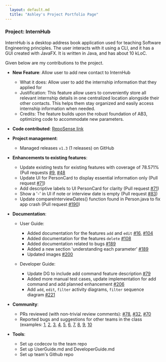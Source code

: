 ```yaml
---
  layout: default.md
  title: "Ashley's Project Portfolio Page"
---
```


### Project: InternHub

InternHub is a desktop address book application used for teaching Software Engineering principles. The user interacts with it using a CLI, and it has a GUI created with JavaFX. It is written in Java, and has about 10 kLoC.

Given below are my contributions to the project.

* **New Feature**: Allow user to add new contact to InternHub
  * What it does: Allow user to add the internship information that they applied for
  * Justification: This feature allow users to conveniently store all relevant internship details in one centralized location alongside their other contacts. This helps them stay organized and easily access internship information when needed.
  * Credits: The feature builds upon the robust foundation of AB3, optimizing code to accommodate new parameters.

* **Code contributed**: [RepoSense link](https://nus-cs2103-ay2324s2.github.io/tp-dashboard/?search=ashleygoh1&sort=groupTitle&sortWithin=title&timeframe=commit&mergegroup=&groupSelect=groupByRepos&breakdown=true&checkedFileTypes=docs~functional-code~test-code~other&since=2024-02-23&tabOpen=false)

* **Project management**:
  * Managed releases `v1.3` (1 releases) on GitHub

* **Enhancements to existing features**:
  * Update existing tests for existing features with coverage of 78.571% (Pull requests [\#9](https://github.com/AY2324S2-CS2103T-F14-1/tp/pull/9), [\#48](https://github.com/AY2324S2-CS2103T-F14-1/tp/pull/48)
  * Update UI for PersonCard to display essential information only (Pull request [\#71](https://github.com/AY2324S2-CS2103T-F14-1/tp/pull/71))
  * Add descriptive labels to UI PersonCard for clarity (Pull request [\#71](https://github.com/AY2324S2-CS2103T-F14-1/tp/pull/71))
  * Show a '-' in UI if note or interview date is empty (Pull request [\#83](https://github.com/AY2324S2-CS2103T-F14-1/tp/pull/83))
  * Update compareInterviewDates() function found in Person.java to fix app crash (Pull request [\#190](https://github.com/AY2324S2-CS2103T-F14-1/tp/pull/190))

* **Documentation**:
  * User Guide:
    * Added documentation for the features `add` and `edit` [\#16](https://github.com/AY2324S2-CS2103T-F14-1/tp/pull/16), [\#104](https://github.com/AY2324S2-CS2103T-F14-1/tp/pull/104)
    * Added documentation for the features `delete` [\#108](https://github.com/AY2324S2-CS2103T-F14-1/tp/pull/108)
    * Added documentation related to bugs [\#189](https://github.com/AY2324S2-CS2103T-F14-1/tp/pull/189)
    * Added a new section 'understanding each parameter' [\#189](https://github.com/AY2324S2-CS2103T-F14-1/tp/pull/189)
    * Updated images [\#200](https://github.com/AY2324S2-CS2103T-F14-1/tp/pull/200)

  * Developer Guide:
    * Update DG to include add command feature description [\#79](https://github.com/AY2324S2-CS2103T-F14-1/tp/pull/79)
    * Added more manual test cases, update implementation for add command and add planned enhancement [\#206](https://github.com/AY2324S2-CS2103T-F14-1/tp/pull/206)
    * Add `add`, `edit`, `filter` activity diagrams, `filter` sequence diagram [\#221](https://github.com/AY2324S2-CS2103T-F14-1/tp/pull/221)

* **Community**:
  * PRs reviewed (with non-trivial review comments): [\#78](https://github.com/AY2324S2-CS2103T-F14-1/tp/pull/78#discussion_r1540881872), [\#32](), [\#70](https://github.com/AY2324S2-CS2103T-F14-1/tp/pull/70#discussion_r1541268786)
  * Reported bugs and suggestions for other teams in the class (examples: [1](https://github.com/ashleygoh1/CS2103-T-PE-Dry-run/issues/1), [2](https://github.com/ashleygoh1/CS2103-T-PE-Dry-run/issues/2), [3](https://github.com/ashleygoh1/CS2103-T-PE-Dry-run/issues/3),
  [4](https://github.com/ashleygoh1/CS2103-T-PE-Dry-run/issues/4), 
  [5](https://github.com/ashleygoh1/CS2103-T-PE-Dry-run/issues/5),
  [6](https://github.com/ashleygoh1/CS2103-T-PE-Dry-run/issues/6),
  [7](https://github.com/ashleygoh1/CS2103-T-PE-Dry-run/issues/7),
  [8](https://github.com/ashleygoh1/CS2103-T-PE-Dry-run/issues/8),
  [9](https://github.com/ashleygoh1/CS2103-T-PE-Dry-run/issues/9), 
  [10](https://github.com/ashleygoh1/CS2103-T-PE-Dry-run/issues/10)

* **Tools**:
  * Set up codecov to the team repo
  * Set up UserGuide.md and DeveloperGuide.md
  * Set up team's Github repo
  

